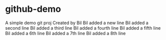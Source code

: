 # github-demo
A simple demo git proj
Created by Bil
Bil added a new line
Bil added a second line
Bil added a third line
Bil added a fourth line
Bil added a fifth line
Bil added a 6th line
Bil added a 7th line
Bil added a 8th line